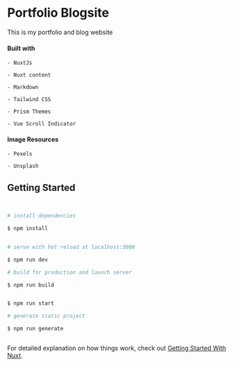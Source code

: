 # Portfolio Blogsite

This is my portfolio and blog website

#### Built with

    - NuxtJs

    - Nuxt content

    - Markdown

    - Tailwind CSS

    - Prism Themes

    - Vue Scroll Indicator

#### Image Resources

    - Pexels

    - Unsplash

## Getting Started

```bash


# install dependencies

$ npm install


# serve with hot reload at localhost:3000

$ npm run dev

# build for production and launch server

$ npm run build


$ npm run start

# generate static project

$ npm run generate



```

For detailed explanation on how things work, check out [Getting Started With Nuxt](https://medium.com/javascript-in-plain-english/getting-started-with-nuxt-4652bc83ddc6).
